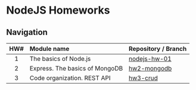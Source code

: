 # NodeJS Homeworks

## Navigation

| HW# | Module name                    | Repository / Branch                                                              |
| :-: | :----------------------------- | :--------------------------------------------------------------------------------|
|  1  | The basics of Node.js          | [nodejs-hw-01](https://github.com/KoptevAnton/nodejs-hw-01)                      |
|  2  | Express. The basics of MongoDB | [hw2-mongodb](https://github.com/KoptevAnton/nodejs-hw-mongodb/tree/hw2-mongodb) |
|  3  | Code organization. REST API    | [hw3-crud](https://github.com/KoptevAnton/nodejs-hw-mongodb/tree/hw3-crud)       |

